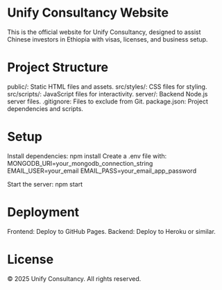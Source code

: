 # Unify Consultancy Website
This is the official website for Unify Consultancy, designed to assist Chinese investors in Ethiopia with visas, licenses, and business setup.
# Project Structure

public/: Static HTML files and assets.
src/styles/: CSS files for styling.
src/scripts/: JavaScript files for interactivity.
server/: Backend Node.js server files.
.gitignore: Files to exclude from Git.
package.json: Project dependencies and scripts.

# Setup

Install dependencies: npm install
Create a .env file with:
MONGODB_URI=your_mongodb_connection_string
EMAIL_USER=your_email
EMAIL_PASS=your_email_app_password


Start the server: npm start

# Deployment

Frontend: Deploy to GitHub Pages.
Backend: Deploy to Heroku or similar.

# License
© 2025 Unify Consultancy. All rights reserved.

